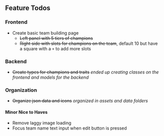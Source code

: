 ## Feature Todos

### Frontend

- Create basic team building page
  - ~~Left panel with 5 tiers of champions~~
  - ~~Right side with slots for champions on the team~~, default 10 but have a square with a `+` to add more slots

### Backend

- ~~Create types for champions and traits~~ _ended up creating classes on the frontend and models for the backend_

### Organization

- ~~Organize json data and icons~~ _organized in assets and data folders_

#### Minor Nice to Haves

- Remove laggy image loading
- Focus team name text input when edit button is pressed
